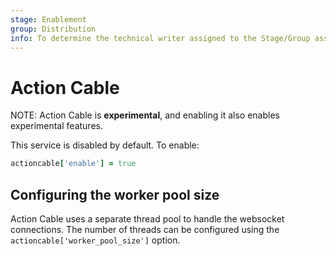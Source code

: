 ```yaml
---
stage: Enablement
group: Distribution
info: To determine the technical writer assigned to the Stage/Group associated with this page, see https://about.gitlab.com/handbook/engineering/ux/technical-writing/#designated-technical-writers
---
```


# Action Cable

NOTE:
Action Cable is **experimental**, and enabling it also enables experimental features.

This service is disabled by default. To enable:

```ruby
actioncable['enable'] = true
```

## Configuring the worker pool size

Action Cable uses a separate thread pool to handle the websocket connections. The number of threads can be configured
using the `actioncable['worker_pool_size']` option.
